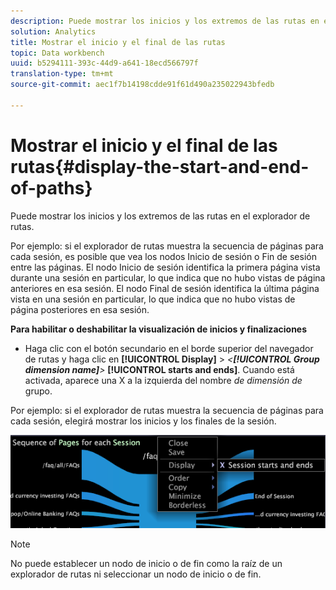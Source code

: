 ```yaml
---
description: Puede mostrar los inicios y los extremos de las rutas en el explorador de rutas.
solution: Analytics
title: Mostrar el inicio y el final de las rutas
topic: Data workbench
uuid: b5294111-393c-44d9-a641-18ecd566797f
translation-type: tm+mt
source-git-commit: aec1f7b14198cdde91f61d490a235022943bfedb

---
```



# Mostrar el inicio y el final de las rutas{#display-the-start-and-end-of-paths}

Puede mostrar los inicios y los extremos de las rutas en el explorador de rutas.

Por ejemplo: si el explorador de rutas muestra la secuencia de páginas para cada sesión, es posible que vea los nodos Inicio de sesión o Fin de sesión entre las páginas. El nodo Inicio de sesión identifica la primera página vista durante una sesión en particular, lo que indica que no hubo vistas de página anteriores en esa sesión. El nodo Final de sesión identifica la última página vista en una sesión en particular, lo que indica que no hubo vistas de página posteriores en esa sesión.

**Para habilitar o deshabilitar la visualización de inicios y finalizaciones**

* Haga clic con el botón secundario en el borde superior del navegador de rutas y haga clic en **[!UICONTROL Display]** > *&lt;**[!UICONTROL Group dimension name]**>* **[!UICONTROL starts and ends]**. Cuando está activada, aparece una X a la izquierda del nombre *de dimensión de* grupo.

Por ejemplo: si el explorador de rutas muestra la secuencia de páginas para cada sesión, elegirá mostrar los inicios y los finales de la sesión.

![](assets/vis_PathBrowser_StartsAndEnds.png)

>[!NOTE]
>
>No puede establecer un nodo de inicio o de fin como la raíz de un explorador de rutas ni seleccionar un nodo de inicio o de fin.

